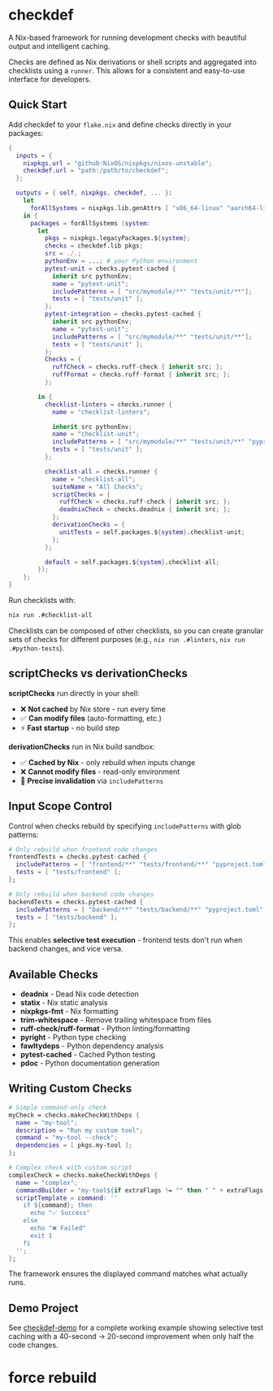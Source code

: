 # checkdef

A Nix-based framework for running development checks with beautiful output and intelligent caching.

Checks are defined as Nix derivations or shell scripts and aggregated into checklists using a `runner`. This allows for a consistent and easy-to-use interface for developers.

## Quick Start

Add checkdef to your `flake.nix` and define checks directly in your packages:

```nix
{
  inputs = {
    nixpkgs.url = "github:NixOS/nixpkgs/nixos-unstable";
    checkdef.url = "path:/path/to/checkdef";
  };

  outputs = { self, nixpkgs, checkdef, ... }:
    let
      forAllSystems = nixpkgs.lib.genAttrs [ "x86_64-linux" "aarch64-linux" "x86_64-darwin" "aarch64-darwin" ];
    in {
      packages = forAllSystems (system:
        let
          pkgs = nixpkgs.legacyPackages.${system};
          checks = checkdef.lib pkgs;
          src = ./.;
          pythonEnv = ...; # your Python environment
          pytest-unit = checks.pytest-cached {
            inherit src pythonEnv;
            name = "pytest-unit";
            includePatterns = [ "src/mymodule/**" "tests/unit/**"];
            tests = [ "tests/unit" ];
          };
          pytest-integration = checks.pytest-cached {
            inherit src pythonEnv;
            name = "pytest-unit";
            includePatterns = [ "src/mymodule/**" "tests/unit/**"];
            tests = [ "tests/unit" ];
          };
          Checks = {
            ruffCheck = checks.ruff-check { inherit src; };
            ruffFormat = checks.ruff-format { inherit src; };
          };

        in {
          checklist-linters = checks.runner {
            name = "checklist-linters";

            inherit src pythonEnv;
            name = "checklist-unit";
            includePatterns = [ "src/mymodule/**" "tests/unit/**" "pyproject.toml" ];
            tests = [ "tests/unit" ];
          };

          checklist-all = checks.runner {
            name = "checklist-all";
            suiteName = "All Checks";
            scriptChecks = {
              ruffCheck = checks.ruff-check { inherit src; };
              deadnixCheck = checks.deadnix { inherit src; };
            };
            derivationChecks = {
              unitTests = self.packages.${system}.checklist-unit;
            };
          };

          default = self.packages.${system}.checklist-all;
        });
    };
}
```

Run checklists with:
```bash
nix run .#checklist-all
```

Checklists can be composed of other checklists, so you can create granular sets of checks for different purposes (e.g., `nix run .#linters`, `nix run .#python-tests`).

## scriptChecks vs derivationChecks

**scriptChecks** run directly in your shell:
- ❌ **Not cached** by Nix store - run every time
- ✅ **Can modify files** (auto-formatting, etc.)
- ⚡ **Fast startup** - no build step

**derivationChecks** run in Nix build sandbox:
- ✅ **Cached by Nix** - only rebuild when inputs change
- ❌ **Cannot modify files** - read-only environment
- 🎯 **Precise invalidation** via `includePatterns`

## Input Scope Control

Control when checks rebuild by specifying `includePatterns` with glob patterns:

```nix
# Only rebuild when frontend code changes
frontendTests = checks.pytest-cached {
  includePatterns = [ "frontend/**" "tests/frontend/**" "pyproject.toml" ];
  tests = [ "tests/frontend" ];
};

# Only rebuild when backend code changes
backendTests = checks.pytest-cached {
  includePatterns = [ "backend/**" "tests/backend/**" "pyproject.toml" ];
  tests = [ "tests/backend" ];
};
```

This enables **selective test execution** - frontend tests don't run when backend changes, and vice versa.

## Available Checks

- **deadnix** - Dead Nix code detection
- **statix** - Nix static analysis
- **nixpkgs-fmt** - Nix formatting
- **trim-whitespace** - Remove trailing whitespace from files
- **ruff-check/ruff-format** - Python linting/formatting
- **pyright** - Python type checking
- **fawltydeps** - Python dependency analysis
- **pytest-cached** - Cached Python testing
- **pdoc** - Python documentation generation

## Writing Custom Checks

```nix
# Simple command-only check
myCheck = checks.makeCheckWithDeps {
  name = "my-tool";
  description = "Run my custom tool";
  command = "my-tool --check";
  dependencies = [ pkgs.my-tool ];
};

# Complex check with custom script
complexCheck = checks.makeCheckWithDeps {
  name = "complex";
  commandBuilder = "my-tool${if extraFlags != "" then " " + extraFlags else ""}";
  scriptTemplate = command: ''
    if ${command}; then
      echo "✅ Success"
    else
      echo "❌ Failed"
      exit 1
    fi
  '';
};
```

The framework ensures the displayed command matches what actually runs.

## Demo Project

See [checkdef-demo](https://github.com/example/checkdef-demo) for a complete working example showing selective test caching with a 40-second → 20-second improvement when only half the code changes.

# force rebuild
